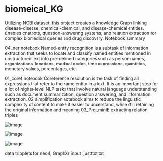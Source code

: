 # biomeical_KG
Utilizing NCBI dataset, this project creates a Knowledge Graph linking disease-disease, chemical-chemical, and disease-chemical entities. Enables chatbots, question-answering systems, and relation extraction for complex biomedical queries and drug discovery.
Notebook summary

04_ner notebook
Named-entity recognition is a subtask of information extraction that seeks to locate and classify named entities mentioned in unstructured text into pre-defined categories such as person names, organizations, locations, medical codes, time expressions, quantities, monetary values, percentages, etc.

01_coref notebook
Coreference resolution is the task of finding all expressions that refer to the same entity in a text. It is an important step for a lot of higher-level NLP tasks that involve natural language understanding such as document summarization, question answering, and information extraction.
02_simplification notebook
aims to reduce the linguistic complexity of content to make it easier to understand, while still retaining the original information and meaning
03_Proj_minIE
extracting relation triples


![image](https://github.com/BALASANKARP/biomeical_KG/assets/83856064/aad728a4-47cf-424e-9de4-c10c5438de5a)



![image](https://github.com/BALASANKARP/biomeical_KG/assets/83856064/d5f6cb25-4bfa-41c1-8df7-c35dc7d49045)

![image](https://github.com/BALASANKARP/biomeical_KG/assets/83856064/12de4ec3-9762-45a7-878d-ec3333ab5d98)

data tripplets for neo4j GraphXr input :justttxt.txt




